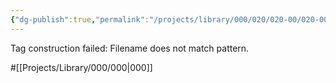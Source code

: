 ```yaml
---
{"dg-publish":true,"permalink":"/projects/library/000/020/020-00/020-00/","noteIcon":"0","created":"2024-02-22T13:54:16.514+09:00","updated":"2024-02-23T00:54:35.025+09:00"}
---
```


Tag construction failed: Filename does not match pattern.

#[[Projects/Library/000/000\|000]]
